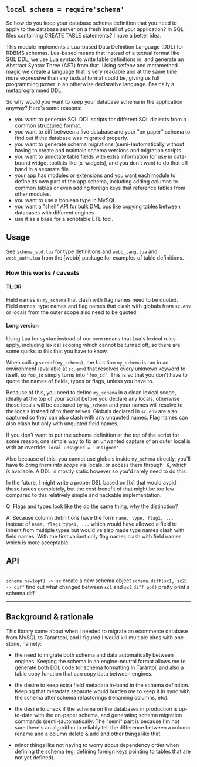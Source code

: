 
## `local schema = require'schema'`

So how do you keep your database schema definition that you need to apply
to the database server on a fresh install of your application? In SQL files
containing CREATE TABLE statements? I have a better idea.

This module implements a Lua-based Data Definition Language (DDL) for RDBMS
schemas. Lua-based means that instead of a textual format like SQL DDL,
we use Lua syntax to write table definitions in, and generate an Abstract
Syntax Three (AST) from that. Using setfenv and metamethod magic we create
a language that is very readable and at the same time more expressive than
any textual format could be, giving us full programming power in an otherwise
declarative language. Basically a metaprogrammed DDL.

So why would you want to keep your database schema in the application anyway?
Here's some reasons:

* you want to generate SQL DDL scripts for different SQL dialects
from a common structured format.
* you want to diff between a live database and your "on paper" schema
to find out if the database was migrated properly.
* you want to generate schema migrations (semi-)automatically without having
to create and maintain schema versions and migration scripts.
* you want to annotate table fields with extra information for use in
data-bound widget toolkits like [x-widgets], and you don't want to do that
off-band in a separate file.
* your app has modules or extensions and you want each module to define its
own part of the app schema, including adding columns to common tables
or even adding foreign keys that reference tables from other modules.
* you want to use a boolean type in MySQL.
* you want a "shell" API for bulk DML ops like copying tables between
databases with different engines.
* use it as a base for a scriptable ETL tool.

## Usage

See `schema_std.lua` for type definitions and `webb_lang.lua`
and `webb_auth.lua` from the [webb] package for examples of
table definitions.

### How this works / caveats

#### TL;DR

Field names in `my_schema` that clash with flag names need to be quoted.
Field names, type names and flag names that clash with globals from `sc.env`
or locals from the outer scope also need to be quoted.

#### Long version

Using Lua for syntax instead of our own means that Lua's lexical rules apply,
including lexical scoping which cannot be turned off, so there are some
quirks to this that you have to know.

When calling `sc:def(my_schema)`, the function `my_schema` is run in an
environment (available at `sc.env`) that resolves every unknown keyword
to itself, so `foo_id` simply turns into `'foo_id'`. This is so that you
don't have to quote the names of fields, types or flags, unless you have to.

Because of this, you need to define `my_schema` in a clean lexical scope,
ideally at the top of your script before you declare any locals, otherwise
those locals will be captured by `my_schema` and your names will resolve to
the locals instead of to themselves. Globals declared in `sc.env` are also
captured so they can also clash with any unquoted names. Flag names can
also clash but only with unquoted field names.

If you don't want to put the schema definition at the top of the script
for some reason, one simple way to fix an unwanted capture of an outer local
is with an override: `local unsigned = 'unsigned'`.

Also because of this, you cannot use globals inside `my_schema` directly,
you'll have to _bring them into scope_ via locals, or access them through
`_G`, which _is_ available. A DDL is mostly static however so you'd rarely
need to do this.

In the future, I might write a proper DSL based on [lx] that would avoid
these issues completely, but the cost-benefit of that might be too low
compared to this relatively simple and hackable implementation.

Q: Flags and types look like the do the same thing, why the distinction?

A: Because column definitions have the form `name, type, flag1, ...`
instead of `name, flag1|type1, ...` which would have allowed a field to
inherit from multiple types but would've also made type names clash with
field names. With the first variant only flag names clash with field names
which is more acceptable.

## API

--------------------------------- -------------------------------------------
`schema.new(opt) -> sc`           create a new schema object
`schema.diff(sc1, sc2) -> diff`   find out what changed between `sc1` and `sc2`
`diff:pp()`                       pretty print a schema diff
--------------------------------- -------------------------------------------

## Background & rationale

This library came about when I needed to migrate an ecommerce database
from MySQL to Tarantool, and I figured I would kill multiple birds with
one stone, namely:

* the need to migrate both schema and data automatically between engines.
Keeping the schema in an engine-neutral format allows me to generate both
DDL code for schema formatting in Tarantol, and also a table copy function
that can copy data between engines.

* the desire to keep extra field metadata in-band in the schema definition.
Keeping that metadata separate would burden me to keep it in sync with the
schema after schema refactorings (renaming columns, etc).

* the desire to check if the schema on the databases in production
is up-to-date with the on-paper schema, and generating schema migration
commands (semi-)automatically. The "semi" part is because I'm not sure
there's an algorithm to reliably tell the difference between a column
rename and a column delete & add and other things like that.

* minor things like not having to worry about dependency order when defining
the schema (eg. defining foreign keys pointing to tables that are not yet defined).
